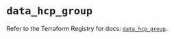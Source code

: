 # `data_hcp_group`

Refer to the Terraform Registry for docs: [`data_hcp_group`](https://registry.terraform.io/providers/hashicorp/hcp/0.109.0/docs/data-sources/group).
